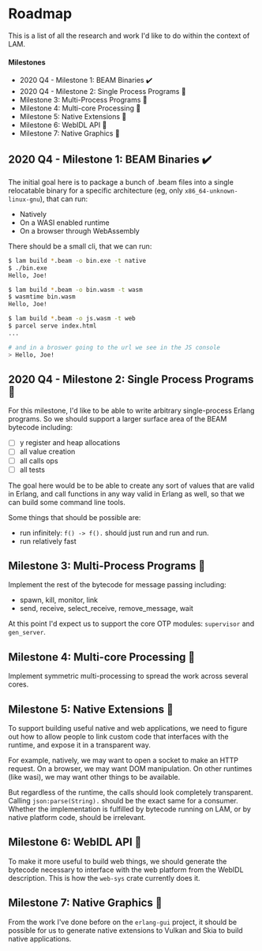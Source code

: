 # Roadmap

This is a list of all the research and work I'd like to do within the context
of LAM.

#### Milestones

* 2020 Q4 - Milestone 1: BEAM Binaries :heavy_check_mark:
* 2020 Q4 - Milestone 2: Single Process Programs :hammer:
* Milestone 3: Multi-Process Programs :crystal_ball:
* Milestone 4: Multi-core Processing :crystal_ball:
* Milestone 5: Native Extensions :crystal_ball:
* Milestone 6: WebIDL API :rocket:
* Milestone 7: Native Graphics :rocket:

## 2020 Q4 - Milestone 1: BEAM Binaries :heavy_check_mark:

The initial goal here is to package a bunch of .beam files into a single
relocatable binary for a specific architecture (eg, only
`x86_64-unknown-linux-gnu`), that can run:

* Natively
* On a WASI enabled runtime
* On a browser through WebAssembly

There should be a small cli, that we can run:

```sh
$ lam build *.beam -o bin.exe -t native
$ ./bin.exe
Hello, Joe!

$ lam build *.beam -o bin.wasm -t wasm
$ wasmtime bin.wasm
Hello, Joe!

$ lam build *.beam -o js.wasm -t web
$ parcel serve index.html
...

# and in a broswer going to the url we see in the JS console
> Hello, Joe!
```

## 2020 Q4 - Milestone 2: Single Process Programs :hammer:

For this milestone, I'd like to be able to write arbitrary single-process
Erlang programs. So we should support a larger surface area of the BEAM
bytecode including:

- [ ] y register and heap allocations
- [ ] all value creation
- [ ] all calls ops
- [ ] all tests

The goal here would be to be able to create any sort of values that are valid
in Erlang, and call functions in any way valid in Erlang as well, so that 
we can build some command line tools.

Some things that should be possible are:

* run infinitely: `f() -> f().` should just run and run and run.
* run relatively fast

## Milestone 3: Multi-Process Programs :crystal_ball:

Implement the rest of the bytecode for message passing including:

* spawn, kill, monitor, link
* send, receive, select_receive, remove_message, wait

At this point I'd expect us to support the core OTP modules: `supervisor` and
`gen_server`.

## Milestone 4: Multi-core Processing :crystal_ball:

Implement symmetric multi-processing to spread the work across several cores.

## Milestone 5: Native Extensions :crystal_ball:

To support building useful native and web applications, we need to figure out
how to allow people to link custom code that interfaces with the runtime, and
expose it in a transparent way.

For example, natively, we may want to open a socket to make an HTTP request. On
a browser, we may want DOM manipulation. On other runtimes (like wasi), we may
want other things to be available.

But regardless of the runtime, the calls should look completely transparent.
Calling `json:parse(String).` should be the exact same for a consumer. Whether
the implementation is fulfilled by bytecode running on LAM, or by native
platform code, should be irrelevant.

## Milestone 6: WebIDL API :rocket:

To make it more useful to build web things, we should generate the bytecode
necessary to interface with the web platform from the WebIDL description. This
is how the `web-sys` crate currently does it.

## Milestone 7: Native Graphics :rocket:

From the work I've done before on the `erlang-gui` project, it should be
possible for us to generate native extensions to Vulkan and Skia to build
native applications.
